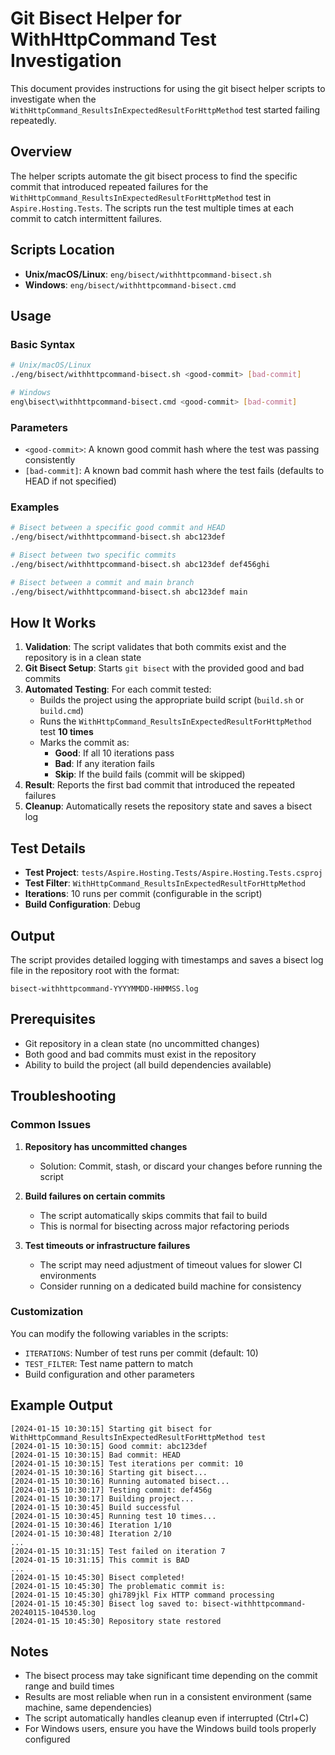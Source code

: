 # Git Bisect Helper for WithHttpCommand Test Investigation

This document provides instructions for using the git bisect helper scripts to investigate when the `WithHttpCommand_ResultsInExpectedResultForHttpMethod` test started failing repeatedly.

## Overview

The helper scripts automate the git bisect process to find the specific commit that introduced repeated failures for the `WithHttpCommand_ResultsInExpectedResultForHttpMethod` test in `Aspire.Hosting.Tests`. The scripts run the test multiple times at each commit to catch intermittent failures.

## Scripts Location

- **Unix/macOS/Linux**: `eng/bisect/withhttpcommand-bisect.sh`
- **Windows**: `eng/bisect/withhttpcommand-bisect.cmd`

## Usage

### Basic Syntax

```bash
# Unix/macOS/Linux
./eng/bisect/withhttpcommand-bisect.sh <good-commit> [bad-commit]

# Windows
eng\bisect\withhttpcommand-bisect.cmd <good-commit> [bad-commit]
```

### Parameters

- `<good-commit>`: A known good commit hash where the test was passing consistently
- `[bad-commit]`: A known bad commit hash where the test fails (defaults to HEAD if not specified)

### Examples

```bash
# Bisect between a specific good commit and HEAD
./eng/bisect/withhttpcommand-bisect.sh abc123def

# Bisect between two specific commits
./eng/bisect/withhttpcommand-bisect.sh abc123def def456ghi

# Bisect between a commit and main branch
./eng/bisect/withhttpcommand-bisect.sh abc123def main
```

## How It Works

1. **Validation**: The script validates that both commits exist and the repository is in a clean state
2. **Git Bisect Setup**: Starts `git bisect` with the provided good and bad commits
3. **Automated Testing**: For each commit tested:
   - Builds the project using the appropriate build script (`build.sh` or `build.cmd`)
   - Runs the `WithHttpCommand_ResultsInExpectedResultForHttpMethod` test **10 times**
   - Marks the commit as:
     - **Good**: If all 10 iterations pass
     - **Bad**: If any iteration fails
     - **Skip**: If the build fails (commit will be skipped)
4. **Result**: Reports the first bad commit that introduced the repeated failures
5. **Cleanup**: Automatically resets the repository state and saves a bisect log

## Test Details

- **Test Project**: `tests/Aspire.Hosting.Tests/Aspire.Hosting.Tests.csproj`
- **Test Filter**: `WithHttpCommand_ResultsInExpectedResultForHttpMethod`
- **Iterations**: 10 runs per commit (configurable in the script)
- **Build Configuration**: Debug

## Output

The script provides detailed logging with timestamps and saves a bisect log file in the repository root with the format:
```
bisect-withhttpcommand-YYYYMMDD-HHMMSS.log
```

## Prerequisites

- Git repository in a clean state (no uncommitted changes)
- Both good and bad commits must exist in the repository
- Ability to build the project (all build dependencies available)

## Troubleshooting

### Common Issues

1. **Repository has uncommitted changes**
   - Solution: Commit, stash, or discard your changes before running the script

2. **Build failures on certain commits**
   - The script automatically skips commits that fail to build
   - This is normal for bisecting across major refactoring periods

3. **Test timeouts or infrastructure failures**
   - The script may need adjustment of timeout values for slower CI environments
   - Consider running on a dedicated build machine for consistency

### Customization

You can modify the following variables in the scripts:

- `ITERATIONS`: Number of test runs per commit (default: 10)
- `TEST_FILTER`: Test name pattern to match
- Build configuration and other parameters

## Example Output

```
[2024-01-15 10:30:15] Starting git bisect for WithHttpCommand_ResultsInExpectedResultForHttpMethod test
[2024-01-15 10:30:15] Good commit: abc123def
[2024-01-15 10:30:15] Bad commit: HEAD
[2024-01-15 10:30:15] Test iterations per commit: 10
[2024-01-15 10:30:16] Starting git bisect...
[2024-01-15 10:30:16] Running automated bisect...
[2024-01-15 10:30:17] Testing commit: def456g
[2024-01-15 10:30:17] Building project...
[2024-01-15 10:30:45] Build successful
[2024-01-15 10:30:45] Running test 10 times...
[2024-01-15 10:30:46] Iteration 1/10
[2024-01-15 10:30:48] Iteration 2/10
...
[2024-01-15 10:31:15] Test failed on iteration 7
[2024-01-15 10:31:15] This commit is BAD
...
[2024-01-15 10:45:30] Bisect completed!
[2024-01-15 10:45:30] The problematic commit is:
[2024-01-15 10:45:30] ghi789jkl Fix HTTP command processing
[2024-01-15 10:45:30] Bisect log saved to: bisect-withhttpcommand-20240115-104530.log
[2024-01-15 10:45:30] Repository state restored
```

## Notes

- The bisect process may take significant time depending on the commit range and build times
- Results are most reliable when run in a consistent environment (same machine, same dependencies)
- The script automatically handles cleanup even if interrupted (Ctrl+C)
- For Windows users, ensure you have the Windows build tools properly configured